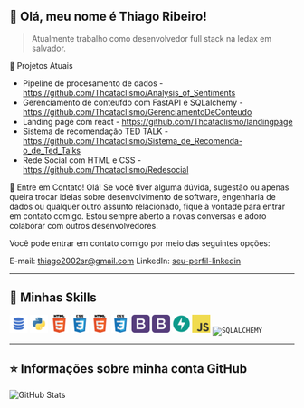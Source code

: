## 💜 Olá, meu nome é <strong>Thiago Ribeiro!</strong>

> Atualmente trabalho como desenvolvedor full stack na ledax em salvador.

🔭 Projetos Atuais
- Pipeline de procesamento de dados - https://github.com/Thcataclismo/Analysis_of_Sentiments
-  Gerenciamento de conteufdo com FastAPI e SQLalchemy - https://github.com/Thcataclismo/GerenciamentoDeConteudo
-   Landing page com react - https://github.com/Thcataclismo/landingpage
-    Sistema de recomendação TED TALK - https://github.com/Thcataclismo/Sistema_de_Recomenda-o_de_Ted_Talks
- Rede Social com HTML e CSS - https://github.com/Thcataclismo/Redesocial

💬 Entre em Contato!
Olá! Se você tiver alguma dúvida, sugestão ou apenas queira trocar ideias sobre desenvolvimento de software, engenharia de dados ou qualquer outro assunto relacionado, fique à vontade para entrar em contato comigo. Estou sempre aberto a novas conversas e adoro colaborar com outros desenvolvedores.

Você pode entrar em contato comigo por meio das seguintes opções:

E-mail: thiago2002sr@gmail.com
LinkedIn: [seu-perfil-linkedin](https://www.linkedin.com/in/thiago-ribeiroml/)

----

## 🚀 Minhas Skills

<code><img height="32" src="https://raw.githubusercontent.com/github/explore/main/topics/sql/sql.png" alt="MYSQL"/></code>
<code><img height="32" src="https://raw.githubusercontent.com/github/explore/main/topics/python/python.png" alt="PYTHON"/></code>
<code><img height="32" src="https://raw.githubusercontent.com/github/explore/main/topics/html/html.png" alt="HTML"/></code>
<code><img height="32" src="https://raw.githubusercontent.com/github/explore/main/topics/css/css.png" alt="CSS"/></code>
<code><img height="32" src="https://raw.githubusercontent.com/github/explore/80688e429a7d4ef2fca1e82350fe8e3517d3494d/topics/html/html.png" alt="REACT"/></code>
<code><img height="32" src="https://raw.githubusercontent.com/github/explore/80688e429a7d4ef2fca1e82350fe8e3517d3494d/topics/css/css.png" alt="NEXT.JS"/></code>
<code><img height="32" src="https://raw.githubusercontent.com/github/explore/80688e429a7d4ef2fca1e82350fe8e3517d3494d/topics/bootstrap/bootstrap.png" alt="ORACLE"/></code>
<code><img height="32" src="https://raw.githubusercontent.com/github/explore/80688e429a7d4ef2fca1e82350fe8e3517d3494d/topics/bootstrap/bootstrap.png" alt="DOCKER"/></code>
<code><img height="32" src="https://raw.githubusercontent.com/github/explore/main/topics/fastapi/fastapi.png" alt="FASTAPI"/></code>
<code><img height="32" src="https://raw.githubusercontent.com/github/explore/main/topics/javascript/javascript.png" alt="JAVASCRIPT"/></code>
<code><img height="32" src="https://icon.icepanel.io/Technology/png-shadow-512/SQLAlchemy.png" alt="SQLALCHEMY"/></code>


</code>


---

## ⭐ Informações sobre minha conta GitHub
![GitHub Stats](https://github-readme-stats.vercel.app/api?username=Thcataclismo&show_icons=true)
